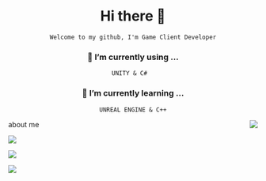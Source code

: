 # <div align ="center"> Hi there 👋</div>

<div align="center">
 
```
Welcome to my github, I'm Game Client Developer
```

</div>


### <div align ="center"> 🔭 I’m currently using ... </div>

<div align="center">
 
```
UNITY & C#  
```

</div>

### <div align ="center"> 🌱 I’m currently learning ... </div>

<div align="center">

```
UNREAL ENGINE & C++
```

</div>

<a href="https://solved.ac/anwl"><img align="right" src="http://mazassumnida.wtf/api/v2/generate_badge?boj=anwl&theme=dark"/></a>

about me
<p><a href="https://wnstjd0605.tistory.com/"><img src="https://img.shields.io/badge/-Tistory-orange?logo=tistory&logoColor=white"></a></p>
<p><a href="https://www.youtube.com/channel/UCV-caO_GNgfbttuqRYtCJ2A"><img src="https://img.shields.io/badge/-Youtube-white?logo=youtube&logoColor=red"></a></p>
<p><a href="https://ggm.gondr.net/user/profile/187"><img src="https://img.shields.io/badge/-Portfolis-darkgreen?logo=&logoColor=white"></a></p>
<!--
**JUNSUNG06/JUNSUNG06** is a ✨ _special_ ✨ repository because its `README.md` (this file) appears on your GitHub profile.

Here are some ideas to get you started:

- 
- 
- 👯 I’m looking to collaborate on ...
- 🤔 I’m looking for help with ...
- 💬 Ask me about ...
- 📫 How to reach me: ...
- 😄 Pronouns: ...
- ⚡ Fun fact: ...
-->

